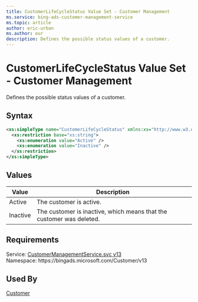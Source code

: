 ```yaml
---
title: CustomerLifeCycleStatus Value Set - Customer Management
ms.service: bing-ads-customer-management-service
ms.topic: article
author: eric-urban
ms.author: eur
description: Defines the possible status values of a customer.
---
```

# CustomerLifeCycleStatus Value Set - Customer Management
Defines the possible status values of a customer.

## Syntax
```xml
<xs:simpleType name="CustomerLifeCycleStatus" xmlns:xs="http://www.w3.org/2001/XMLSchema">
  <xs:restriction base="xs:string">
    <xs:enumeration value="Active" />
    <xs:enumeration value="Inactive" />
  </xs:restriction>
</xs:simpleType>
```

## <a name="values"></a>Values

|Value|Description|
|-----------|---------------|
|<a name="active"></a>Active|The customer is active.|
|<a name="inactive"></a>Inactive|The customer is inactive, which means that the customer was deleted.|

## Requirements
Service: [CustomerManagementService.svc v13](https://clientcenter.api.bingads.microsoft.com/Api/CustomerManagement/v13/CustomerManagementService.svc)  
Namespace: https\://bingads.microsoft.com/Customer/v13  

## Used By
[Customer](customer.md)  
